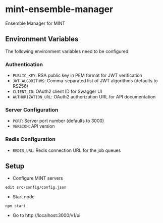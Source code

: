 # mint-ensemble-manager

Ensemble Manager for MINT

## Environment Variables

The following environment variables need to be configured:

### Authentication

-   `PUBLIC_KEY`: RSA public key in PEM format for JWT verification
-   `JWT_ALGORITHMS`: Comma-separated list of JWT algorithms (defaults to RS256)
-   `CLIENT_ID`: OAuth2 client ID for Swagger UI
-   `AUTHORIZATION_URL`: OAuth2 authorization URL for API documentation

### Server Configuration

-   `PORT`: Server port number (defaults to 3000)
-   `VERSION`: API version

### Redis Configuration

-   `REDIS_URL`: Redis connection URL for the job queues

## Setup

-   Configure MINT servers

```
edit src/config/config.json
```

-   Start node

```
npm start
```

-   Go to http://localhost:3000/v1/ui
